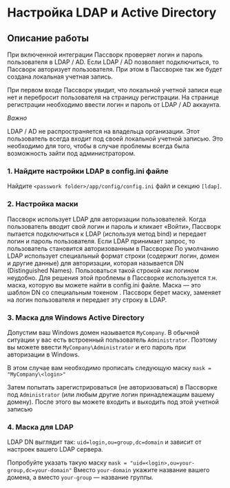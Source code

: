# Настройка LDAP и Active Directory

## Описание работы 
При включенной интеграции Пассворк проверяет логин и пароль пользователя в LDAP / AD. Если LDAP / AD позволяет подключиться, то Пассворк авторизует пользователя.
При этом в Пассворке так же будет создана локальная учетная запись.

При первом входе Пассворк увидит, что локальной учетной записи еще нет и перебросит пользователя на страницу регистрации.
На странице регистрации необходимо ввести логин и пароль от LDAP / AD аккаунта.

*Важно*

LDAP / AD не распространяется на владельца организации. Этот пользователь всегда входит под своей локальной учетной записью.
Это необходимо для того, чтобы в случае проблемы всегда была возможность зайти под администратором.

### 1. Найдите настройки LDAP в config.ini файле
Найдите `<passwork folder>/app/config/config.ini` файл и секцию `[ldap]`.

### 2. Настройка маски

Пассворк использует LDAP для авторизации пользователей. Когда пользователь вводит свой логин и пароль и кликает «Войти», Пассворк пытается подключиться к LDAP (используя метод bind) и передает логин и пароль пользователя. Если LDAP принимает запрос, то пользователь становится авторизованным в Пассворке
По умолчанию LDAP использует специальный формат строки (содержит логин, домен и другие данные) для авторизации, которая называется DN (Distinguished Names). Пользоваться такой строкой как логином неудобно. Для решения этой проблемы в Пассворке используется т.н. маска, которую вы можете найти в config.ini файле. Маска — это шаблон DN со специальным токеном <login>. Пассворк берет маску, заменяет <login> на логин пользователя и передает эту строку в LDAP.


### 3. Маска для Windows Active Directory
Допустим ваш Windows домен называется `MyCompany`. В обычной ситуации у вас есть встроенный пользователь `Administrator`. 
Поэтому вы можете ввести `MyCompany\Administrator` и его пароль при авторизации в Windows.

В этом случае вам необходимо прописать следующую маску
`mask = "MyCompany\<login>"`

Затем попытать зарегистрироваться (не авторизоваться) в Пассворке под `Administrator` (или любым другие логин принадлежащим вашему домену).
После этого вы можете входить и выходить под этой учетной записью

### 4. Маска для LDAP
LDAP DN выглядит так: `uid=login,ou=group,dc=domain` и зависит от настроек вашего LDAP сервера.

Попробуйте указать такую маску
`mask = "uid=<login>,ou=your-group,dc=your-domain"`
Вместо `your-domain` укажите название вашего домена, а вместо `your-group` — название группы.




